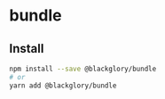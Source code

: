 # bundle

## Install

```sh
npm install --save @blackglory/bundle
# or
yarn add @blackglory/bundle
```
